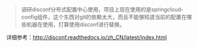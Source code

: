 ﻿> 调研disconf分布式配置中心使用，项目上现在使用的是springcloud-config组件，这个东西对git的依赖太大，而且不能够知道当前的配置在哪些机器在使用，打算使用disconf进行替换。

详细参考：http://disconf.readthedocs.io/zh_CN/latest/index.html